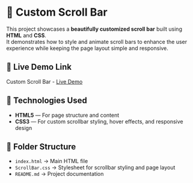 # 🎨 Custom Scroll Bar

This project showcases a **beautifully customized scroll bar** built using **HTML** and **CSS**.  
It demonstrates how to style and animate scroll bars to enhance the user experience while keeping the page layout simple and responsive.

## 🔗 Live Demo Link

Custom Scroll Bar - [Live Demo](https://prakruthi-g-h.github.io/HTML-AND-CSS-MINI-PROJECTS/Custom-ScrollBar)

## 🔧 Technologies Used

- **HTML5** — For page structure and content  
- **CSS3** — For custom scrollbar styling, hover effects, and responsive design  

## 📁 Folder Structure

- `index.html` → Main HTML file  
- `ScrollBar.css` → Stylesheet for scrollbar styling and page layout  
- `README.md` → Project documentation

